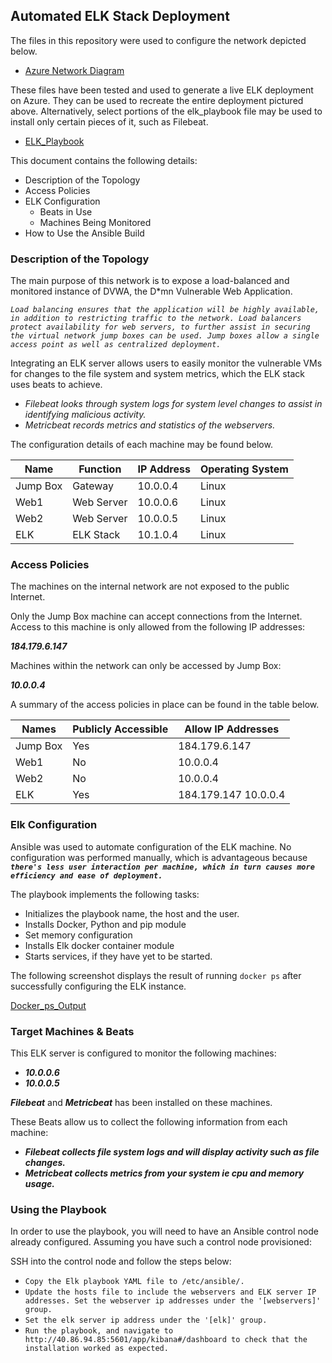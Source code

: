 ## Automated ELK Stack Deployment

The files in this repository were used to configure the network depicted below.
- [Azure Network Diagram](Diagrams/Azure_Network_Diagram.jpg)


These files have been tested and used to generate a live ELK deployment on Azure. They can be used to recreate the entire deployment pictured above. Alternatively, select portions of the elk_playbook file may be used to install only certain pieces of it, such as Filebeat.

  - [ELK_Playbook](Ansible/ELK_Playbook.yml)
  
This document contains the following details:
- Description of the Topology
- Access Policies
- ELK Configuration
  - Beats in Use
  - Machines Being Monitored
- How to Use the Ansible Build


### Description of the Topology

The main purpose of this network is to expose a load-balanced and monitored instance of DVWA, the D*mn Vulnerable Web Application.

*`Load balancing ensures that the application will be highly available, in addition to restricting traffic to the network. Load balancers protect availability for web servers, to further assist in securing the virtual network jump boxes can be used. Jump boxes allow a single access point as well as centralized deployment. `*


Integrating an ELK server allows users to easily monitor the vulnerable VMs for changes to the file system and system metrics, which the ELK stack uses beats to achieve. 
- *Filebeat looks through system logs for system level changes to assist in identifying malicious activity.*
- *Metricbeat records metrics and statistics of the webservers.*


The configuration details of each machine may be found below.

| Name     | Function   | IP Address | Operating System |
|----------|------------|------------|------------------|
| Jump Box | Gateway    | 10.0.0.4   | Linux            |
| Web1     | Web Server | 10.0.0.6   | Linux            |
| Web2     | Web Server | 10.0.0.5   | Linux            |
| ELK      | ELK Stack  | 10.1.0.4   | Linux            |

### Access Policies

The machines on the internal network are not exposed to the public Internet. 

Only the Jump Box machine can accept connections from the Internet. Access to this machine is only allowed from the following IP addresses:

***184.179.6.147***

Machines within the network can only be accessed by Jump Box:

***10.0.0.4***

A summary of the access policies in place can be found in the table below.

| Names    | Publicly Accessible | Allow IP Addresses   |
|----------|---------------------|----------------------|
| Jump Box | Yes                 | 184.179.6.147        |
| Web1     | No                  | 10.0.0.4             |
| Web2     | No                  | 10.0.0.4             |
| ELK      | Yes                 | 184.179.147 10.0.0.4 |

### Elk Configuration

Ansible was used to automate configuration of the ELK machine. No configuration was performed manually, which is advantageous because 
***`there's less user interaction per machine, which in turn causes more efficiency and ease of deployment. `***

The playbook implements the following tasks:
- Initializes the playbook name, the host and the user. 
- Installs Docker, Python and pip module
- Set memory configuration
- Installs Elk docker container module
- Starts services, if they have yet to be started.

The following screenshot displays the result of running `docker ps` after successfully configuring the ELK instance.

[Docker_ps_Output](Images/Docker_ps_Output.PNG)

### Target Machines & Beats
This ELK server is configured to monitor the following machines:

 - ***10.0.0.6***
 - ***10.0.0.5***

***Filebeat*** and ***Metricbeat*** has been installed on these machines.

These Beats allow us to collect the following information from each machine:

 - ***Filebeat collects file system logs and will display activity such as
   file changes.***
 - ***Metricbeat collects metrics from your system ie cpu and memory usage.***

### Using the Playbook
In order to use the playbook, you will need to have an Ansible control node already configured. Assuming you have such a control node provisioned: 

SSH into the control node and follow the steps below:
- `Copy the Elk playbook YAML file to /etc/ansible/.`
- `Update the hosts file to include the webservers and ELK server IP addresses.
Set the webserver ip addresses under the '[webservers]' group. `
- `Set the elk server ip address under the '[elk]' group. `
- `Run the playbook, and navigate to http://40.86.94.85:5601/app/kibana#/dashboard to check that the installation worked as expected.`








